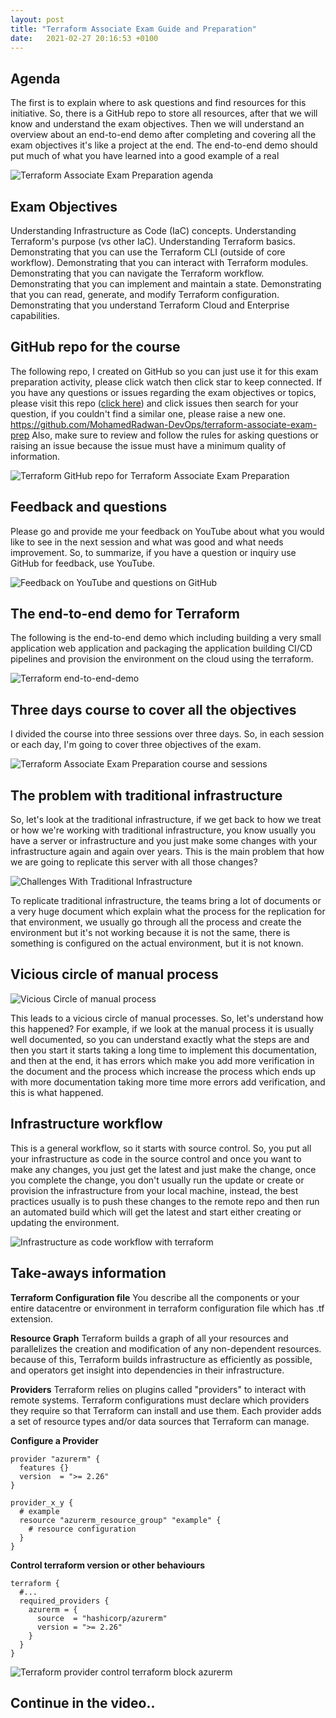 ```yaml
---
layout: post
title: "Terraform Associate Exam Guide and Preparation"
date:   2021-02-27 20:16:53 +0100
---
```


## Agenda

The first is to explain where to ask questions and find resources for this initiative. So, there is a GitHub repo to store all resources, after that we will know and understand the exam objectives. Then we will understand an overview about an end-to-end demo after completing and covering all the exam objectives it\'s like a project at the end. The end-to-end demo should put much of what you have learned into a good example of a real 

![Terraform Associate Exam Preparation agenda](/assets/images/2021/02/Terraform-Associate-Exam-Preparation-agenda-1024x577.png)
## Exam Objectives

Understanding Infrastructure as Code (IaC) concepts. Understanding Terraform\'s purpose (vs other IaC). Understanding Terraform basics. Demonstrating that you can use the Terraform CLI (outside of core workflow). Demonstrating that you can interact with Terraform modules. Demonstrating that you can navigate the Terraform workflow. Demonstrating that you can implement and maintain a state. Demonstrating that you can read, generate, and modify Terraform configuration. Demonstrating that you understand Terraform Cloud and Enterprise capabilities.

## GitHub repo for the course

The following repo, I created on GitHub so you can just use it for this exam preparation activity, please click watch then click star to keep connected. If you have any questions or issues regarding the exam objectives or topics, please visit this repo ([click here](https://github.com/MohamedRadwan-DevOps/terraform-associate-exam-prep)) and click issues then search for your question, if you couldn\'t find a similar one, please raise a new one.
<https://github.com/MohamedRadwan-DevOps/terraform-associate-exam-prep>
Also, make sure to review and follow the rules for asking questions or raising an issue because the issue must have a minimum quality of information.

![Terraform GitHub repo for Terraform Associate Exam Preparation](/assets/images/2021/02/Terraform-GitHub-repo-for-Terraform-Associate-Exam-Preparation-1024x573.png)

## Feedback and questions

Please go and provide me your feedback on YouTube about what you would like to see in the next session and what was good and what needs improvement. So, to summarize, if you have a question or inquiry use GitHub for feedback, use YouTube.

![Feedback on YouTube and questions on GitHub](/assets/images/2021/02/Feedback-on-YouTube-and-questions-on-GitHub-1024x572.png)

## The end-to-end demo for Terraform

The following is the end-to-end demo which including building a very small application web application and packaging the application building CI/CD pipelines and provision the environment on the cloud using the terraform.

![Terraform end-to-end-demo](/assets/images/2021/02/Terraform-end-to-end-demo-1024x575.png)

## Three days course to cover all the objectives

I divided the course into three sessions over three days. So, in each session or each day, I\'m going to cover three objectives of the exam.

![Terraform Associate Exam Preparation course and sessions](/assets/images/2021/02/Terraform-Associate-Exam-Preparation-course-and-sessions-1024x574.png)

## The problem with traditional infrastructure

So, let\'s look at the traditional infrastructure, if we get back to how we treat or how we\'re working with traditional infrastructure, you know usually you have a server or infrastructure and you just make some changes with your infrastructure again and again over years. This is the main problem that how we are going to replicate this server with all those changes?

![Challenges With Traditional Infrastructure](/assets/images/2021/02/Challenges-With-Traditional-Infrastructure-1024x571.png)

To replicate traditional infrastructure, the teams bring a lot of documents or a very huge document which explain what the process for the replication for that environment, we usually go through all the process and create the environment but it\'s not working because it is not the same, there is something is configured on the actual environment, but it is not known.

## Vicious circle of manual process

![Vicious Circle of manual process](/assets/images/2021/02/Vicious-Circle-of-manaual-process-1024x571.png)

This leads to a vicious circle of manual processes. So, let\'s understand how this happened? For example, if we look at the manual process it is usually well documented, so you can understand exactly what the steps are and then you start it starts taking a long time to implement this documentation, and then at the end, it has errors which make you add more verification in the document and the process which increase the process which ends up with more documentation taking more time more errors add verification, and this is what happened.

## Infrastructure workflow

This is a general workflow, so it starts with source control. So, you put all your infrastructure as code in the source control and once you want to make any changes, you just get the latest and just make the change, once you complete the change, you don\'t usually run the update or create or provision the infrastructure from your local machine, instead, the best practices usually is to push these changes to the remote repo and then run an automated build which will get the latest and start either creating or updating the environment.

![Infrastructure as code workflow with terraform](/assets/images/2021/02/Infrastructure-as-code-workflow-with-terraform-1024x572.png)

## Take-aways information

**Terraform Configuration file** You describe all the components or your entire datacentre or environment in terraform configuration file which has .tf extension.

**Resource Graph** Terraform builds a graph of all your resources and parallelizes the creation and modification of any non-dependent resources. because of this, Terraform builds infrastructure as efficiently as possible, and operators get insight into dependencies in their infrastructure.

**Providers** Terraform relies on plugins called "providers" to interact with remote systems. Terraform configurations must declare which providers they require so that Terraform can install and use them. Each provider adds a set of resource types and/or data sources that Terraform can manage.

**Configure a Provider** 

```hcl
provider "azurerm" {
  features {}
  version  = ">= 2.26"
}

provider_x_y {
  # example
  resource "azurerm_resource_group" "example" {
    # resource configuration
  }
}
```


**Control terraform version or other behaviours** 

```hcl
terraform {
  #...
  required_providers {
    azurerm = {
      source  = "hashicorp/azurerm"
      version = ">= 2.26"
    }
  }
}
```

![Terraform provider control terraform block azurerm](/assets/images/2021/02/Terraform-provider-control-terraform-block-azurerm-1024x576.png)

## Continue in the video..
